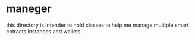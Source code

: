 # maneger 

this directory is intender to hold classes to help me manage multiple smart cotracts instances and wallets.